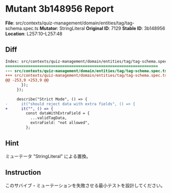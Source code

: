 # Mutant 3b148956 Report

**File**: src/contexts/quiz-management/domain/entities/tag/tag-schema.spec.ts
**Mutator**: StringLiteral
**Original ID**: 7129
**Stable ID**: 3b148956
**Location**: L257:10–L257:48

## Diff

```diff
Index: src/contexts/quiz-management/domain/entities/tag/tag-schema.spec.ts
===================================================================
--- src/contexts/quiz-management/domain/entities/tag/tag-schema.spec.ts	original
+++ src/contexts/quiz-management/domain/entities/tag/tag-schema.spec.ts	mutated #7129
@@ -253,9 +253,9 @@
       });
     });
 
     describe("Strict Mode", () => {
-      it("should reject data with extra fields", () => {
+      it("", () => {
         const dataWithExtraField = {
           ...validTagData,
           extraField: "not allowed",
         };
```

## Hint

ミューテータ "StringLiteral" による置換。

## Instruction

このサバイブ・ミューテーションを失敗させる最小テストを設計してください。
